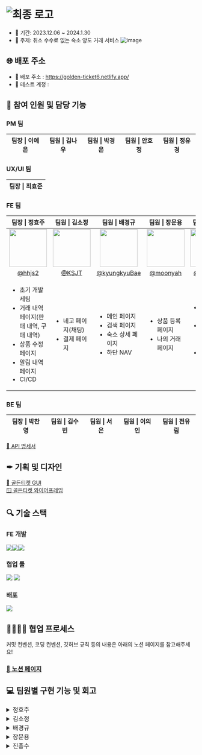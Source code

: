 # ![최종 로고](https://github.com/Yanol-Market/frontend/assets/51106050/552ff865-e2b3-4127-b0c8-88e8741eca24)

- 📅 기간: 2023.12.06 ~ 2024.1.30
- 🧭 주제: 취소 수수료 없는 숙소 양도 거래 서비스
  ![image](https://github.com/Yanol-Market/frontend/assets/51106050/0742ac22-c6a8-47a2-9e1f-e2f7a73da05a)

## 🌐 배포 주소

- 🎫 배포 주소 : https://golden-ticket6.netlify.app/
- 🧩 테스트 계정 :

## 👭 참여 인원 및 담당 기능

### PM 팀

<table>
  <thead>
    <tr>
      <th align="center"> 팀장 | 이예은 </th>
      <th align="center"> 팀원 | 김나우 </th>
      <th align="center"> 팀원 | 박경은 </th>
      <th align="center"> 팀원 | 안호정 
      </th>
      <th align="center"> 팀원 | 정유경 </th>
    </tr>

  </thead>
</table>

### UX/UI 팀

<table>
  <thead>
    <tr>
      <th align="center"> 팀장 | 최효준 </th>
    </tr>
  </thead>
</table>

### FE 팀

<table>
  <thead>
    <tr>
      <th align="center"> 팀장 | 정효주 </th>
      <th align="center"> 팀원 | 김소정 </th>
      <th align="center"> 팀원 | 배경규 </th>
      <th align="center"> 팀원 | 장문용 </th>
      <th align="center"> 팀원 | 진종수 </th>
    </tr>
  </thead>
  <tbody>
    <tr>
      <td align="center">
        <a target="_blank" rel="noopener noreferrer nofollow" href="https://github.com/hhjs2">
          <img src="https://avatars.githubusercontent.com/u/102405617?v=4" width="100" style="max-width: 100%;">
        </a>
      </td>
      <td align="center">
        <a target="_blank" rel="noopener noreferrer nofollow" href="https://github.com/KSJT">
          <img src="https://avatars.githubusercontent.com/u/118329943?v=4" width="100" style="max-width: 100%;">
        </a>
      </td>
      <td align="center">
        <a target="_blank" rel="noopener noreferrer nofollow" href="https://github.com/kyungkyuBae">
          <img src="https://avatars.githubusercontent.com/u/131759810?v=4" width="100" style="max-width: 100%;">
        </a>
      </td>
      <td align="center">
        <a target="_blank" rel="noopener noreferrer nofollow" href="https://github.com/moonyah">
          <img src="https://avatars.githubusercontent.com/u/51106050?v=4" width="100" style="max-width: 100%;">
        </a>
      </td>
      <td align="center">
         <a target="_blank" rel="noopener noreferrer nofollow" href="https://github.com/jongsujin">
          <img src="https://avatars.githubusercontent.com/u/78890707?v=4" width="100" style="max-width: 100%;">
        </a>
      </td>
    </tr>
    <tr>
      <td align="center">
        <a href="https://github.com/hhjs2">@hhjs2</a>
      </td>
      <td align="center">
         <a href="https://github.com/KSJT">@KSJT</a>
      </td>
      <td align="center">
        <a href="https://github.com/kyungkyuBae">@kyungkyuBae</a>
      </td>
      <td align="center">
        <a href="https://github.com/moonyah">@moonyah</a>
      </td>
      <td align="center">
        <a href="https://github.com/jongsujin">@jongsujin</a>
      </td>
    </tr>
    <tr>
      <td>
        <ul>
          <li>초기 개발 세팅</li>
          <li>거래 내역 페이지(판매 내역, 구매 내역)</li>
          <li>상품 수정 페이지</li>
          <li>알림 내역 페이지</li>
          <li>CI/CD</li>
        </ul>
      </td>
      <td>
        <ul>
          <li>네고 페이지(채팅)</li>
          <li>결제 페이지</li>
        </ul>
      </td>
      <td>
        <ul>
          <li>메인 페이지</li>
          <li>검색 페이지</li>
          <li>숙소 상세 페이지</li>
          <li>하단 NAV</li>
        </ul>
      </td>
      <td>
        <ul>
          <li>상품 등록 페이지</li>
          <li>나의 거래 페이지</li>
        </ul>
      </td>
      <td>
        <ul>
          <li>초기 개발 환경 세팅</li>
          <li>로그인 / 회원가입 페이지</li>
          <li>마이페이지</li>
        </ul>
      </td>
    </tr>

  </tbody>
</table>

### BE 팀

<table>
  <thead>
    <tr>
      <th align="center"> 팀장 | 박찬영 </th>
      <th align="center"> 팀원 | 김수빈 </th>
      <th align="center"> 팀원 | 서은 </th>
      <th align="center"> 팀원 | 이의인 </th>
      <th align="center"> 팀원 | 전유림 </th>
  </thead>
</table>

[📃 API 명세서](https://www.notion.so/API-1aa144a86fb8406ab3a4d16415cb4c75)

## ✒ 기획 및 디자인

[🎨 골든티켓 GUI](https://www.figma.com/file/Q2Enp3xLkgeIZ1iuEVRRD4/%EA%B3%A8%EB%93%A0%ED%8B%B0%EC%BC%93-gui%EC%9E%91%EC%97%85?type=design&node-id=125-345&mode=design&t=XrsSoY0XgsUPfkUP-0) <br/>
[🪟 골든티켓 와이어프레임](<https://www.figma.com/file/mAkEo5jHXpP0TNedW0XcjE/%EA%B3%A8%EB%93%A0%ED%8B%B0%EC%BC%93-%EC%99%80%EC%9D%B4%EC%96%B4%ED%94%84%EB%A0%88%EC%9E%84_(%EC%A3%BC)%EC%95%BC%EB%86%80%EC%9E%A5%ED%84%B0?type=design&mode=design&t=dAwVOsPk6aPYDzTn-0>)

## 🔍️ 기술 스택

### FE 개발

<div style="display: flex;">
  <img src="https://img.shields.io/badge/react-%2320232a?style=for-the-badge&logo=react&logoColor=%2361DAFB" />
  <img src="https://img.shields.io/badge/typescript-%23007ACC.svg?style=for-the-badge&logo=typescript&logoColor=white" />
  <img src="https://img.shields.io/badge/Recoil-3578E5?style=for-the-badge&logo=Recoil&logoColor=white" />
</div>

### 협업 툴

<div>
 <img src="https://img.shields.io/badge/github-181717?style=for-the-badge&logo=github&logoColor=white" />
 <img src="https://img.shields.io/badge/Slack-4A154B?style=for-the-badge&logo=Slack&logoColor=white" />
</div>

### 배포

 <img src="https://img.shields.io/badge/Netlify-00C7B7?style=for-the-badge&logo=Netlify&logoColor=white" />

## 👨‍👨‍👦‍👦 협업 프로세스

커밋 컨벤션, 코딩 컨벤션, 깃허브 규칙 등의 내용은 아래의 노션 페이지를 참고해주세요! </br>

### [🔗 노션 페이지](https://www.notion.so/FE-34c0feed0c03472894f45fc1bdccf37b?pvs=4) </br>

## 💻 팀원별 구현 기능 및 회고

<details>
<summary style="font-size: 16px">정효주</summary>

## 작업 내용

## 트러블 슈팅

## 회고

</details>
<details>

<summary style="font-size: 16px">김소정</summary>

## 작업 내용

## 트러블 슈팅

## 회고

</details>
<details>
<summary style="font-size: 16px">배경규</summary>

## 작업 내용

## 트러블 슈팅

## 회고

</details>
<details>
<summary style="font-size: 16px">장문용</summary>

## 작업 내용

## 트러블 슈팅

## 회고

</details>
<details>
<summary style="font-size: 16px">진종수</summary>

## 작업 내용

## 트러블 슈팅

## 회고

</details>

